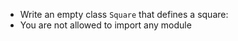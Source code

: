 - Write an empty class ```Square``` that defines a square:
 - You are not allowed to import any module
